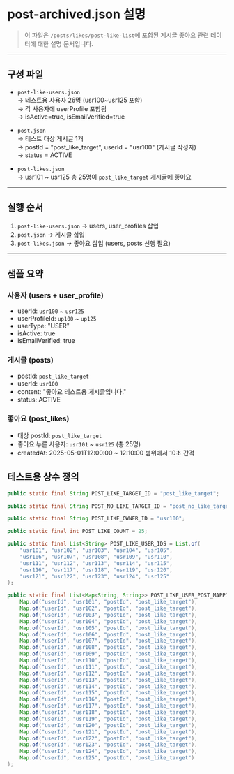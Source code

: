 # post-archived.json 설명

> 이 파일은 `/posts/likes/post-like-list`에 포함된 게시글 좋아요 관련 데이터에 대한 설명 문서입니다.

---

## 구성 파일

- `post-like-users.json`  
  → 테스트용 사용자 26명 (usr100~usr125 포함)  
  → 각 사용자에 userProfile 포함됨  
  → isActive=true, isEmailVerified=true

- `post.json`  
  → 테스트 대상 게시글 1개  
  → postId = "post_like_target", userId = "usr100" (게시글 작성자)  
  → status = ACTIVE

- `post-likes.json`  
  → usr101 ~ usr125 총 25명이 `post_like_target` 게시글에 좋아요

---

## 실행 순서

1. `post-like-users.json` → users, user_profiles 삽입
2. `post.json` → 게시글 삽입
3. `post-likes.json` → 좋아요 삽입 (users, posts 선행 필요)

---

## 샘플 요약

### 사용자 (users + user_profile)

- userId: `usr100` ~ `usr125`
- userProfileId: `up100` ~ `up125`
- userType: "USER"
- isActive: true
- isEmailVerified: true

### 게시글 (posts)

- postId: `post_like_target`
- userId: `usr100`
- content: "좋아요 테스트용 게시글입니다."
- status: ACTIVE

### 좋아요 (post_likes)

- 대상 postId: `post_like_target`
- 좋아요 누른 사용자: `usr101` ~ `usr125` (총 25명)
- createdAt: 2025-05-01T12:00:00 ~ 12:10:00 범위에서 10초 간격

## 테스트용 상수 정의

```java
public static final String POST_LIKE_TARGET_ID = "post_like_target";

public static final String POST_NO_LIKE_TARGET_ID = "post_no_like_target";

public static final String POST_LIKE_OWNER_ID = "usr100";

public static final int POST_LIKE_COUNT = 25;

public static final List<String> POST_LIKE_USER_IDS = List.of(
    "usr101", "usr102", "usr103", "usr104", "usr105",
    "usr106", "usr107", "usr108", "usr109", "usr110",
    "usr111", "usr112", "usr113", "usr114", "usr115",
    "usr116", "usr117", "usr118", "usr119", "usr120",
    "usr121", "usr122", "usr123", "usr124", "usr125"
);

public static final List<Map<String, String>> POST_LIKE_USER_POST_MAPPINGS = List.of(
    Map.of("userId", "usr101", "postId", "post_like_target"),
    Map.of("userId", "usr102", "postId", "post_like_target"),
    Map.of("userId", "usr103", "postId", "post_like_target"),
    Map.of("userId", "usr104", "postId", "post_like_target"),
    Map.of("userId", "usr105", "postId", "post_like_target"),
    Map.of("userId", "usr106", "postId", "post_like_target"),
    Map.of("userId", "usr107", "postId", "post_like_target"),
    Map.of("userId", "usr108", "postId", "post_like_target"),
    Map.of("userId", "usr109", "postId", "post_like_target"),
    Map.of("userId", "usr110", "postId", "post_like_target"),
    Map.of("userId", "usr111", "postId", "post_like_target"),
    Map.of("userId", "usr112", "postId", "post_like_target"),
    Map.of("userId", "usr113", "postId", "post_like_target"),
    Map.of("userId", "usr114", "postId", "post_like_target"),
    Map.of("userId", "usr115", "postId", "post_like_target"),
    Map.of("userId", "usr116", "postId", "post_like_target"),
    Map.of("userId", "usr117", "postId", "post_like_target"),
    Map.of("userId", "usr118", "postId", "post_like_target"),
    Map.of("userId", "usr119", "postId", "post_like_target"),
    Map.of("userId", "usr120", "postId", "post_like_target"),
    Map.of("userId", "usr121", "postId", "post_like_target"),
    Map.of("userId", "usr122", "postId", "post_like_target"),
    Map.of("userId", "usr123", "postId", "post_like_target"),
    Map.of("userId", "usr124", "postId", "post_like_target"),
    Map.of("userId", "usr125", "postId", "post_like_target")
);
```
